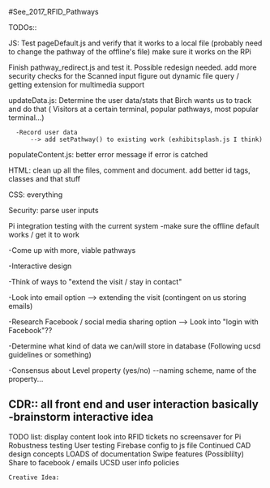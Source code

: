 #See_2017_RFID_Pathways

TODOs::

JS:
  Test pageDefault.js and verify that it works to a local file
    (probably need to change the pathway of the offline's file)
    make sure it works on the RPi


  Finish pathway_redirect.js and test it. Possible redesign needed.
    add more security checks for the Scanned input
    figure out dynamic file query / getting extension for multimedia support

  updateData.js:
    Determine the user data/stats that Birch wants us to track and do that
      ( Visitors at a certain terminal, popular pathways, most popular terminal...)

      -Record user data
          --> add setPathway() to existing work (exhibitsplash.js I think)


  populateContent.js:
    better error message if error is catched

HTML:
  clean up all the files, comment and document.
  add better id tags, classes and that stuff

CSS:
  everything

Security:
  parse user inputs

Pi integration testing with the current system
  -make sure the offline default works / get it to work

-Come up with more, viable pathways

-Interactive design

-Think of ways to "extend the visit / stay in contact"

-Look into email option --> extending the visit
  (contingent on us storing emails)

-Research Facebook / social media sharing option
    --> Look into "login with Facebook"??


-Determine what kind of data we can/will store in database
  (Following ucsd guidelines or something)










-Consensus about Level property  (yes/no)
  --naming scheme, name of the property...




CDR:: all front end and user interaction basically
  -brainstorm interactive idea
  -



TODO list:
    display content
    look into RFID tickets
    no screensaver for Pi
    Robustness testing
    User testing
    Firebase config to js file
    Continued CAD design concepts
    LOADS of documentation
    Swipe features (Possiblilty)
    Share to facebook / emails
    UCSD user info policies

    Creative Idea:
